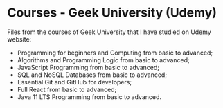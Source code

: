 # Courses - Geek University (Udemy)

Files from the courses of Geek University that I have studied on Udemy website:

- Programming for beginners and Computing from basic to advanced;
- Algorithms and Programming Logic from basic to advanced;
- JavaScript Programming from basic to advanced;
- SQL and NoSQL Databases from basic to advanced;
- Essential Git and GitHub for developers;
- Full React from basic to advanced;
- Java 11 LTS Programming from basic to advanced.
